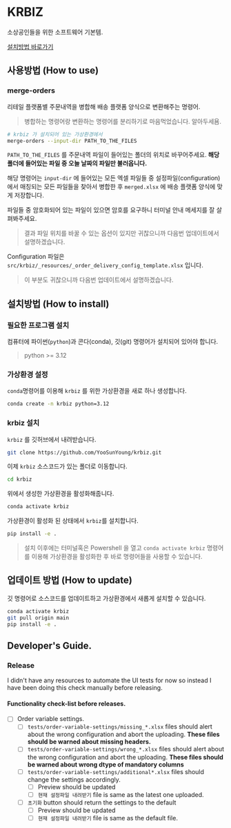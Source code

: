 # KRBIZ
소상공인들을 위한 소프트웨어 기본템.

[설치방법 바로가기](#설치방법-how-to-install)

## 사용방법 (How to use)
### merge-orders
리테일 플랫폼별 주문내역을 병합해 배송 플랫폼 양식으로 변환해주는 명령어.
> 병합하는 명령어랑 변환하는 명령어를 분리하기로 마음먹었습니다. 알아두세욤.

```bash
# krbiz 가 설치되어 있는 가상환경에서
merge-orders --input-dir PATH_TO_THE_FILES
```
``PATH_TO_THE_FILES`` 를 주문내역 파일이 들어있는 폴더의 위치로 바꾸어주세요.
**해당 폴더에 들어있는 파일 중 오늘 날짜의 파일만 불러옵니다.**

해당 명령어는 ``input-dir`` 에 들어있는 모든 엑셀 파일들 중 설정파일(configuration)에서 매칭되는 모든 파일들을 찾아서 병합한 후 ``merged.xlsx`` 에 배송 플랫폼 양식에 맞게 저장합니다.

파일들 중 암호화되어 있는 파일이 있으면 암호를 요구하니 터미널 안내 메세지를 잘 살펴봐주세요.

> 결과 파일 위치를 바꿀 수 있는 옵션이 있지만 귀찮으니까 다음번 업데이트에서 설명하겠습니다.

Configuration 파일은 ``src/krbiz/_resources/_order_delivery_config_template.xlsx`` 입니다.

> 이 부분도 귀찮으니까 다음번 업데이트에서 설명하겠습니다.

## 설치방법 (How to install)

### 필요한 프로그램 설치
컴퓨터에 파이썬(`python`)과 콘다(conda), 깃(git) 명령어가 설치되어 있어야 합니다.
> python >= 3.12

### 가상환경 설정
``conda``명령어를 이용해  ``krbiz`` 를 위한 가상환경을 새로 하나 생성합니다.
```bash
conda create -n krbiz python=3.12
```

### krbiz 설치
``krbiz`` 를 깃허브에서 내려받습니다.
```bash
git clone https://github.com/YooSunYoung/krbiz.git
```

이제 ``krbiz`` 소스코드가 있는 폴더로 이동합니다.
```bash
cd krbiz
```

위에서 생성한 가상환경을 활성화해줍니다.
```bash
conda activate krbiz
```

가상환경이 활성화 된 상태에서 ``krbiz``를 설치합니다.
```bash
pip install -e .
```

> 설치 이후에는 터미널혹은 Powershell 을 열고 ```conda activate krbiz``` 명령어를 이용해 가상환경을 활성화한 후 바로 명령어들을 사용할 수 있습니다.

## 업데이트 방법 (How to update)
깃 명령어로 소스코드를 업데이트하고 가상환경에서 새롭게 설치할 수 있습니다.
```bash
conda activate krbiz
git pull origin main
pip install -e .
```

## Developer's Guide.
### Release

I didn't have any resources to automate the UI tests for now so instead
I have been doing this check manually before releasing.
#### Functionality check-list before releases.
- [ ] Order variable settings.
    - [ ] ``tests/order-variable-settings/missing_*.xlsx`` files should alert about
        the wrong configuration and abort the uploading.
        **These files should be warned about missing headers.**
    - [ ] ``tests/order-variable-settings/wrong_*.xlsx`` files should alert about
        the wrong configuration and abort the uploading.
        **These files should be warned about wrong dtype of mandatory columns**
    - [ ] ``tests/order-variable-settings/additional*.xlsx`` files should change    the settings accordingly.
        - [ ] Preview should be updated
        - [ ] ``현재 설정파일 내려받기`` file is same as the latest one uploaded.
    - [ ] ``초기화`` button should return the settings to the default
        - [ ] Preview should be updated
        - [ ] ``현재 설정파일 내려받기`` file is same as the default file.
